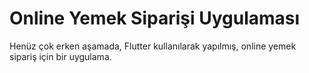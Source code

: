 # Online Yemek Siparişi Uygulaması

Henüz çok erken aşamada, Flutter kullanılarak yapılmış, online yemek sipariş için bir uygulama.
